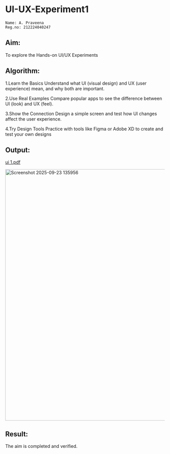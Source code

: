 # UI-UX-Experiment1
```
Name: A. Praveena
Reg.no: 212224040247
```
## Aim:
To explore the Hands-on UI/UX Experiments
## Algorithm:
1.Learn the Basics Understand what UI (visual design) and UX (user experience) mean, and why both are important.

2.Use Real Examples Compare popular apps to see the difference between UI (look) and UX (feel).

3.Show the Connection Design a simple screen and test how UI changes affect the user experience.

4.Try Design Tools Practice with tools like Figma or Adobe XD to create and test your own designs

## Output:
[ui 1.pdf](https://github.com/user-attachments/files/22506989/ui.1.pdf)

<img width="1244" height="794" alt="Screenshot 2025-09-23 135956" src="https://github.com/user-attachments/assets/89a44261-4606-44e6-adcc-e63578859d89" />

## Result:
The aim is completed and verified.

